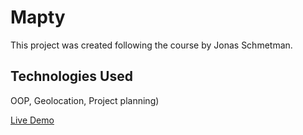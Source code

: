 # Mapty

This project was created following the course by Jonas Schmetman.
## Technologies Used

OOP, Geolocation, Project planning)

 [Live Demo](https://your-live-link-here)
